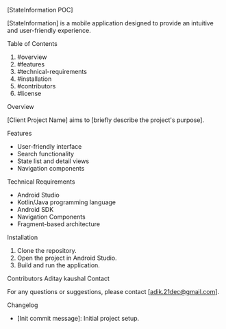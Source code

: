 [StateInformation POC]

[StateInformation] is a mobile application designed to provide an intuitive and user-friendly experience.

Table of Contents

1. #overview
2. #features
3. #technical-requirements
4. #installation
5. #contributors
6. #license

Overview

[Client Project Name] aims to [briefly describe the project's purpose].

Features

- User-friendly interface
- Search functionality
- State list and detail views
- Navigation components

Technical Requirements

- Android Studio
- Kotlin/Java programming language
- Android SDK
- Navigation Components
- Fragment-based architecture

Installation

1. Clone the repository.
2. Open the project in Android Studio.
3. Build and run the application.

Contributors
Aditay kaushal
Contact

For any questions or suggestions, please contact [adik.21dec@gmail.com].

Changelog

- [Init commit message]: Initial project setup.
